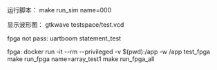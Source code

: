 运行脚本：
make run_sim name=000

显示波形图：
gtkwave testspace/test.vcd 


fpga not pass:
uartboom   statement_test

fpga:
docker run -it --rm --privileged -v $(pwd):/app -w /app test_fpga
make run_fpga name=array_test1
make run_fpga_all